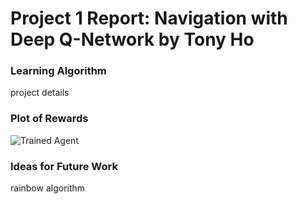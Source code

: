 # Project 1 Report: Navigation with Deep Q-Network by Tony Ho

### Learning Algorithm

project details

### Plot of Rewards

[image1]:'Figure_1'

![Trained Agent][image1]

### Ideas for Future Work

rainbow algorithm